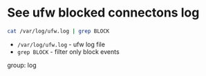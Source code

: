 # See ufw blocked connectons log

```bash
cat /var/log/ufw.log | grep BLOCK
```

- `/var/log/ufw.log` - ufw log file
- `grep BLOCK` - filter only block events

group: log

